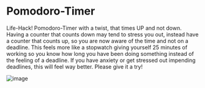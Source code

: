 # Pomodoro-Timer
Life-Hack!
Pomodoro-Timer with a twist, that times UP and not down. Having a counter that counts down may tend to stress you out, instead have a counter that counts up, so you are now aware of the time and not on a deadline. This feels more like a stopwatch giving yourself 25 minutes of working so you know how long you have been doing something instead of the feeling of a deadline. If you have anxiety or get stressed out impending deadlines, this will feel way better. Please give it a try!

![image](https://user-images.githubusercontent.com/77794520/176751179-99310cbc-6ba5-4d0a-86cb-b9dc8b5ac9b1.png)
